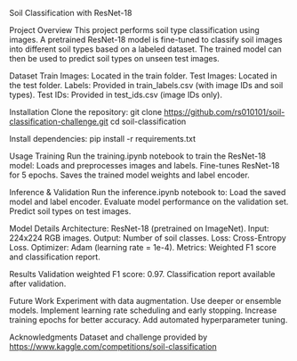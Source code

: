 Soil Classification with ResNet-18

Project Overview
This project performs soil type classification using images. A pretrained ResNet-18 model is fine-tuned to classify soil images into different soil types based on a labeled dataset. The trained model can then be used to predict soil types on unseen test images.

Dataset
Train Images: Located in the train folder.
Test Images: Located in the test folder.
Labels: Provided in train_labels.csv (with image IDs and soil types).
Test IDs: Provided in test_ids.csv (image IDs only).

Installation
Clone the repository:
git clone https://github.com/rs010101/soil-classification-challenge.git
cd soil-classification

Install dependencies:
pip install -r requirements.txt

Usage
Training
Run the training.ipynb notebook to train the ResNet-18 model:
Loads and preprocesses images and labels.
Fine-tunes ResNet-18 for 5 epochs.
Saves the trained model weights and label encoder.

Inference & Validation
Run the inference.ipynb notebook to:
Load the saved model and label encoder.
Evaluate model performance on the validation set.
Predict soil types on test images.

Model Details
Architecture: ResNet-18 (pretrained on ImageNet).
Input: 224x224 RGB images.
Output: Number of soil classes.
Loss: Cross-Entropy Loss.
Optimizer: Adam (learning rate = 1e-4).
Metrics: Weighted F1 score and classification report.

Results
Validation weighted F1 score: 0.97.
Classification report available after validation.

Future Work
Experiment with data augmentation.
Use deeper or ensemble models.
Implement learning rate scheduling and early stopping.
Increase training epochs for better accuracy.
Add automated hyperparameter tuning.

Acknowledgments
Dataset and challenge provided by https://www.kaggle.com/competitions/soil-classification 


